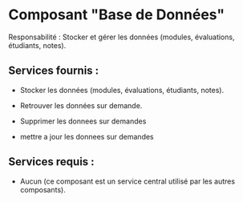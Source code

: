 # Composant "Base de Données"

Responsabilité : Stocker et gérer les données (modules, évaluations, étudiants, notes).

## Services fournis :

- Stocker les données (modules, évaluations, étudiants, notes).

- Retrouver les données sur demande.
- Supprimer les donnees sur demandes
- mettre a jour les donnees sur demandes

## Services requis : 
- Aucun (ce composant est un service central utilisé par les autres composants).